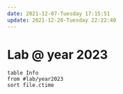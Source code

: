```yaml
---
date: 2021-12-07-Tuesday 17:15:51
update: 2021-12-28-Tuesday 22:22:40
---
```

# Lab @ year 2023

```dataview
table Info
from #lab/year2023
sort file.ctime
```
